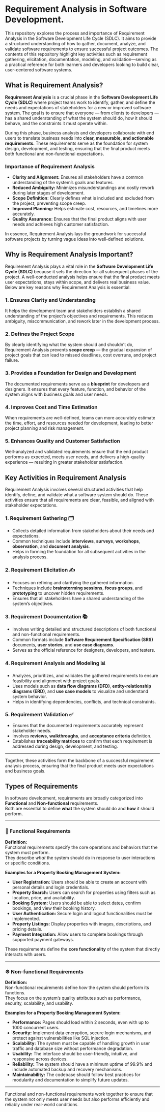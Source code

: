 # Requirement Analysis in Software Development.

This repository explores the process and importance of Requirement Analysis in the Software Development Life Cycle (SDLC). It aims to provide a structured understanding of how to gather, document, analyze, and validate software requirements to ensure successful project outcomes. The contents of this repository highlight key activities such as requirement gathering, elicitation, documentation, modeling, and validation—serving as a practical reference for both learners and developers looking to build clear, user-centered software systems.


## What is Requirement Analysis?

**Requirement Analysis** is a crucial phase in the **Software Development Life Cycle (SDLC)** where project teams work to identify, gather, and define the needs and expectations of stakeholders for a new or improved software system. The goal is to ensure that everyone — from clients to developers — has a shared understanding of what the system should do, how it should behave, and the constraints it must operate within.

During this phase, business analysts and developers collaborate with end users to translate business needs into **clear, measurable, and actionable requirements**. These requirements serve as the foundation for system design, development, and testing, ensuring that the final product meets both functional and non-functional expectations.

### Importance of Requirement Analysis

- **Clarity and Alignment:** Ensures all stakeholders have a common understanding of the system’s goals and features.  
- **Reduced Ambiguity:** Minimizes misunderstandings and costly rework during later stages of development.  
- **Scope Definition:** Clearly defines what is included and excluded from the project, preventing scope creep.  
- **Improved Planning:** Helps estimate cost, resources, and timelines more accurately.  
- **Quality Assurance:** Ensures that the final product aligns with user needs and achieves high customer satisfaction.

In essence, Requirement Analysis lays the groundwork for successful software projects by turning vague ideas into well-defined solutions.


## Why is Requirement Analysis Important?

Requirement Analysis plays a vital role in the **Software Development Life Cycle (SDLC)** because it sets the direction for all subsequent phases of the project. A well-conducted analysis helps ensure that the final product meets user expectations, stays within scope, and delivers real business value. Below are key reasons why Requirement Analysis is essential:

### 1. Ensures Clarity and Understanding  
It helps the development team and stakeholders establish a shared understanding of the project’s objectives and requirements. This reduces ambiguity, miscommunication, and rework later in the development process.

### 2. Defines the Project Scope  
By clearly identifying what the system should and shouldn’t do, Requirement Analysis prevents **scope creep** — the gradual expansion of project goals that can lead to missed deadlines, cost overruns, and project failure.

### 3. Provides a Foundation for Design and Development  
The documented requirements serve as a **blueprint** for developers and designers. It ensures that every feature, function, and behavior of the system aligns with business goals and user needs.

### 4. Improves Cost and Time Estimation  
When requirements are well-defined, teams can more accurately estimate the time, effort, and resources needed for development, leading to better project planning and risk management.

### 5. Enhances Quality and Customer Satisfaction  
Well-analyzed and validated requirements ensure that the end product performs as expected, meets user needs, and delivers a high-quality experience — resulting in greater stakeholder satisfaction.


## Key Activities in Requirement Analysis

Requirement Analysis involves several structured activities that help identify, define, and validate what a software system should do. These activities ensure that all requirements are clear, feasible, and aligned with stakeholder expectations.

### 1. Requirement Gathering 🗂️
- Collects detailed information from stakeholders about their needs and expectations.  
- Common techniques include **interviews**, **surveys**, **workshops**, **observation**, and **document analysis**.  
- Helps in forming the foundation for all subsequent activities in the analysis process.

### 2. Requirement Elicitation ✍️
- Focuses on refining and clarifying the gathered information.  
- Techniques include **brainstorming sessions**, **focus groups**, and **prototyping** to uncover hidden requirements.  
- Ensures that all stakeholders have a shared understanding of the system’s objectives.

### 3. Requirement Documentation 📚
- Involves writing detailed and structured descriptions of both functional and non-functional requirements.  
- Common formats include **Software Requirement Specification (SRS)** documents, **user stories**, and **use case diagrams**.  
- Serves as the official reference for designers, developers, and testers.

### 4. Requirement Analysis and Modeling 📊
- Analyzes, prioritizes, and validates the gathered requirements to ensure feasibility and alignment with project goals.  
- Uses models such as **data flow diagrams (DFD)**, **entity-relationship diagrams (ERD)**, and **use case models** to visualize and understand system behavior.  
- Helps in identifying dependencies, conflicts, and technical constraints.

### 5. Requirement Validation ✅
- Ensures that the documented requirements accurately represent stakeholder needs.  
- Involves **reviews**, **walkthroughs**, and **acceptance criteria** definition.  
- Establishes **traceability matrices** to confirm that each requirement is addressed during design, development, and testing.

---

Together, these activities form the backbone of a successful requirement analysis process, ensuring that the final product meets user expectations and business goals.


## Types of Requirements

In software development, requirements are broadly categorized into **Functional** and **Non-functional** requirements.  
Both are essential to define **what** the system should do and **how** it should perform.

---

### 🧩 Functional Requirements

**Definition:**  
Functional requirements specify the core operations and behaviors that the system must perform.  
They describe *what* the system should do in response to user interactions or specific conditions.

**Examples for a Property Booking Management System:**
- **User Registration:** Users should be able to create an account with personal details and login credentials.  
- **Property Search:** Users can search for properties using filters such as location, price, and availability.  
- **Booking System:** Users should be able to select dates, confirm bookings, and view their booking history.  
- **User Authentication:** Secure login and logout functionalities must be implemented.  
- **Property Listings:** Display properties with images, descriptions, and pricing details.  
- **Payment Integration:** Allow users to complete bookings through supported payment gateways.  

These requirements define the **core functionality** of the system that directly interacts with users.

---

### ⚙️ Non-functional Requirements

**Definition:**  
Non-functional requirements define *how* the system should perform its functions.  
They focus on the system’s quality attributes such as performance, security, scalability, and usability.

**Examples for a Property Booking Management System:**
- **Performance:** Pages should load within 2 seconds, even with up to 1000 concurrent users.  
- **Security:** Implement data encryption, secure login mechanisms, and protect against vulnerabilities like SQL injection.  
- **Scalability:** The system must be capable of handling growth in user traffic and database size without performance degradation.  
- **Usability:** The interface should be user-friendly, intuitive, and responsive across devices.  
- **Reliability:** The system should have a minimum uptime of 99.9% and include automated backup and recovery mechanisms.  
- **Maintainability:** The codebase should follow best practices for modularity and documentation to simplify future updates.

---

Functional and non-functional requirements work together to ensure that the system not only meets user needs but also performs efficiently and reliably under real-world conditions.
